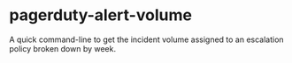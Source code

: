 pagerduty-alert-volume
======================

A quick command-line to get the incident volume assigned to an escalation policy broken down by week.
